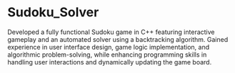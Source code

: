 # Sudoku_Solver

Developed a fully functional Sudoku game in C++ featuring interactive gameplay and an automated solver using a backtracking algorithm. Gained experience in user interface design, game logic implementation, and algorithmic problem-solving, while enhancing programming skills in handling user interactions and dynamically updating the game board.
